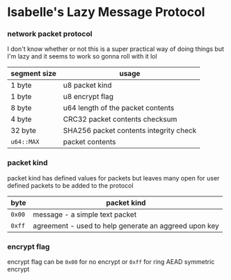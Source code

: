 # Isabelle's Lazy Message Protocol

### network packet protocol

I don't know whether or not this is a super practical way of doing things
but I'm lazy and it seems to work so gonna roll with it lol

| segment size | usage                                      |
|--------------|--------------------------------------------|
| 1 byte       | u8 packet kind                             |
| 1 byte       | u8 encrypt flag                            |
| 8 byte       | u64 length of the packet contents          |
| 4 byte       | CRC32 packet contents checksum             |
| 32 byte      | SHA256 packet contents integrity check     |
| `u64::MAX`   | packet contents                            |

### packet kind

packet kind has defined values for packets but leaves many open for user defined packets to be added to the protocol

| byte   | packet kind                                           |
|--------|-------------------------------------------------------|
| `0x00` | message - a simple text packet                        |
| `0xff` | agreement - used to help generate an aggreed upon key |

### encrypt flag

encrypt flag can be `0x00` for no encrypt or `0xff` for ring AEAD symmetric encrypt


